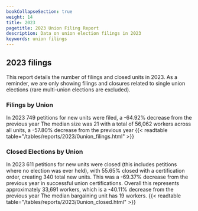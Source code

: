 ```yaml
---
bookCollapseSection: true
weight: 14
title: 2023
pagetitle: 2023 Union Filing Report
description: Data on union election filings in 2023
keywords: union filings
---
```


## 2023 filings

This report details the number of filings and closed units in 2023. As a reminder, we are only showing filings and closures related to single union elections (rare multi-union elections are excluded).

### Filings by Union
In 2023 749 petitions for new units were filed, a -64.92% decrease from the previous year The median size was 21 with a total of 56,062 workers across all units, a -57.80% decrease from the previous year
{{< readtable table="/tables/reports/2023/0union_filings.html" >}}

### Closed Elections by Union
In 2023 611 petitions for new units were closed (this includes petitions where no election was ever held), with 55.65% closed with a certification order, creating 340 total new units. This was a -69.37% decrease from the previous year in successful union certifications. Overall this represents approximately 33,691 workers, which is a -40.11% decrease from the previous year The median bargaining unit has 19 workers.
{{< readtable table="/tables/reports/2023/0union_closed.html" >}}
